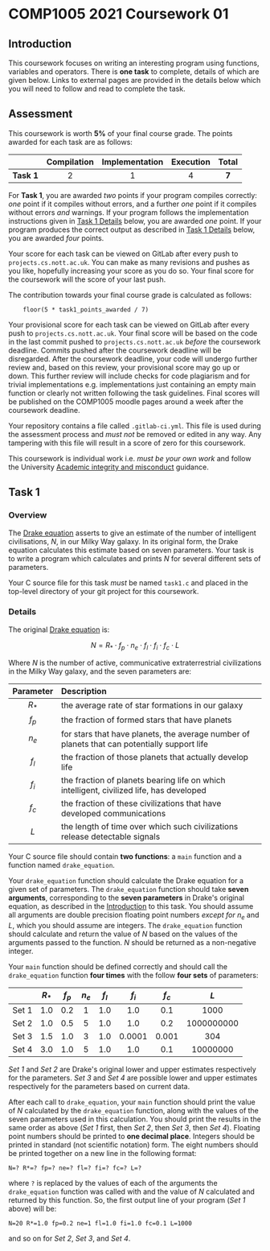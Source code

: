 # COMP1005 2021 Coursework 01

## Introduction

This coursework focuses on writing an interesting program using functions, variables and operators. There is **one task** to complete, details of which are given below. Links to external pages are provided in the details below which you will need to follow and read to complete the task.

## Assessment

This coursework is worth **5%** of your final course grade. The points awarded for each task are as follows:

|            | Compilation | Implementation | Execution | **Total** |
| ---------- | :---------: | :------------: | :-------: | :-------: |
| **Task 1** | 2           | 1              | 4         | **7**     |

For **Task 1**, you are awarded *two* points if your program compiles correctly: *one* point if it compiles without errors, and a further *one* point if it compiles without errors *and* warnings. If your program follows the implementation instructions given in [Task 1 Details](#details-1) below, you are awarded *one* point. If your program produces the correct output as described in [Task 1 Details](#details-1) below, you are awarded *four* points.

Your score for each task can be viewed on GitLab after every push to `projects.cs.nott.ac.uk`. You can make as many revisions and pushes as you like, hopefully increasing your score as you do so. Your final score for the coursework will the score of your last push.

The contribution towards your final course grade is calculated as follows:

```maths
	floor(5 * task1_points_awarded / 7)
```

Your provisional score for each task can be viewed on GitLab after every push to `projects.cs.nott.ac.uk`. Your final score will be based on the code in the last commit pushed to `projects.cs.nott.ac.uk` *before* the coursework deadline. Commits pushed after the coursework deadline will be disregarded. After the coursework deadline, your code will undergo further review and, based on this review, your provisional score may go up or down. This further review will include checks for code plagiarism and for trivial implementations e.g. implementations just containing an empty main function or clearly not written following the task guidelines. Final scores will be published on the COMP1005 moodle pages around a week after the coursework deadline.

Your repository contains a file called `.gitlab-ci.yml`. This file is used during the assessment process and *must not* be removed or edited in any way. Any tampering with this file will result in a score of zero for this coursework.

This coursework is individual work i.e. *must be your own work* and follow the University [Academic integrity and misconduct](https://www.nottingham.ac.uk/studyingeffectively/studying/integrity/index.aspx) guidance.

## Task 1

### Overview

The [Drake equation](https://en.wikipedia.org/wiki/Drake_equation) asserts to give an estimate of the number of intelligent civilisations, $`N`$, in our Milky Way galaxy. In its original form, the Drake equation calculates this estimate based on seven parameters. Your task is to write a program which calculates and prints $`N`$ for several different sets of parameters.

Your C source file for this task *must* be named `task1.c` and placed in the top-level directory of your git project for this coursework.

### Details

The original [Drake equation](https://en.wikipedia.org/wiki/Drake_equation) is:

```math
N = R_* \cdot f_p \cdot n_e \cdot f_l \cdot f_i \cdot f_c \cdot L
```

Where $`N`$ is the number of active, communicative extraterrestrial civilizations in the Milky Way galaxy, and the seven parameters are:

| Parameter | Description |
| :-----: | :--- |
| $`R_*`$ | the average rate of star formations in our galaxy |
| $`f_p`$ | the fraction of formed stars that have planets |
| $`n_e`$ | for stars that have planets, the average number of planets that can potentially support life |
| $`f_l`$ | the fraction of those planets that actually develop life |
| $`f_i`$ | the fraction of planets bearing life on which intelligent, civilized life, has developed |
| $`f_c`$ | the fraction of these civilizations that have developed communications |
| $`L`$   | the length of time over which such civilizations release detectable signals |

Your C source file should contain **two functions**: a `main` function and a function named `drake_equation`.

Your `drake_equation` function should calculate the Drake equation for a given set of parameters. The `drake_equation` function should take **seven arguments**, corresponding to the **seven parameters** in Drake's original equation, as described in the [Introduction](introduction-1) to this task. You should assume all arguments are double precision floating point numbers *except for* $`n_e`$ and $`L`$, which you should assume are integers. The `drake_equation` function should calculate and return the value of $`N`$ based on the values of the arguments passed to the function. $`N`$ should be returned as a non-negative integer.

Your `main` function should be defined correctly and should call the `drake_equation` function **four times** with the follow **four sets** of parameters:

|       | $`R_*`$ | $`f_p`$ | $`n_e`$ | $`f_l`$ | $`f_i`$ | $`f_c`$ | $`L`$ |
| :---: | :-----: | :-----: | :-----: | :-----: | :-----: | :-----: | :---: |
| Set 1 | 1.0     | 0.2     | 1       | 1.0     | 1.0     | 0.1     | 1000  |
| Set 2 | 1.0     | 0.5     | 5       | 1.0     | 1.0     | 0.2     | 1000000000  |
| Set 3 | 1.5     | 1.0     | 3       | 1.0     | 0.0001     | 0.001     | 304  |
| Set 4 | 3.0     | 1.0     | 5       | 1.0     | 1.0     | 0.1     | 10000000  |

*Set 1* and *Set 2* are Drake's original lower and upper estimates respectively for the parameters. *Set 3* and *Set 4* are possible lower and upper estimates respectively for the parameters based on current data.

After each call to `drake_equation`, your `main` function should print the value of $`N`$ calculated by the `drake_equation` function, along with the values of the seven parameters used in this calculation. You should print the results in the same order as above (*Set 1* first, then *Set 2*, then *Set 3*, then *Set 4*). Floating point numbers should be printed to **one decimal place**. Integers should be printed in standard (not scientific notation) form. The eight numbers should be printed together on a new line in the following format:

```
N=? R*=? fp=? ne=? fl=? fi=? fc=? L=?
```

where `?` is replaced by the values of each of the arguments the `drake_equation` function was called with and the value of $`N`$ calculated and returned by this function. So, the first output line of your program (*Set 1* above) will be:

```
N=20 R*=1.0 fp=0.2 ne=1 fl=1.0 fi=1.0 fc=0.1 L=1000
```

and so on for *Set 2*, *Set 3*, and *Set 4*.